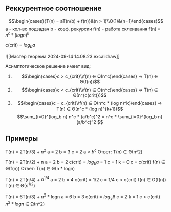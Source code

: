 
## Реккурентное соотношение
$$\begin{cases}{T(n) = aT(n/b) + f(n)}&(n > 1)\\O(1)&(n=1)\end{cases}$$
a - кол-во подзадач
b - коэф. рекурсии
f(n) - работа склеивания
f(n) = $n^c * (log n)^k$

c(crit) = $log_b a$

![[Мастер теорема 2024-09-14 14.08.23.excalidraw]]

Асимптотическое решение имеет вид:
1) $$\begin{cases}c > c_{crit}\\f(n) ∈ Ω(n^c)\end{cases} => T(n) ∈ Θ(f(n))$$
2) $$\begin{cases}c < c_{crit}\\f(n) ∈ O(n^c)\end{cases} => T(n) ∈ Θ(n^{c(crit)})$$
3) $$\begin{cases}c = c_{crit}\\f(n) ∈ Θ(n^c * (log n)^k)\end{cases} => T(n) ∈ Θ(n^c * (log n)^{k+1})$$
$$\sum_{i=0}^{log_b n} n^c * (a/b^c)^2 = n^c * \sum_{i=0}^{log_b n}(a/b^c)^2 $$
## Примеры

T(n) = 2T(n/3) + $n^2$
a = 2
b = 3
c = 2
a < $b^c$
Ответ: T(n) ∈ Θ(n^2)

T(n) = 2T(n/2) + n
a = 2
b = 2
c(crit) = $log_b a$ = 1
c = 1
k = 0
c = c(crit)
f(n) ∈ Θ(f(n))
Ответ: T(n) ∈ Θ(n * logn)

T(n) = 2T(n/4) + $n^{1/4}$
a = 2
b = 4
c(crit) = 1/2
c = 1/4
c < c(crit)
f(n) ∈ O(f(n))
T(n) ∈ Θ($n^{1/2}$)

T(n) = 6T(n/3) + $n^2$ * logn
a = 6
b = 3
c(crit) = $log_3 6$
c = 2
k = 1
c > c(crit)
$n^2 * logn$ ∈ Ω(n^2)